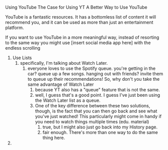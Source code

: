 Using YouTube
The Case for Using YT
A Better Way to Use YouTube



YouTube is a fantastic resources. It has a bottomless list of content it will recommend you, and it can be used as more than just an entertainment platform. 

If you want to use YouTube in a more meaningful way, instead of resorting to the same way you might use [insert social media app here] with the endless scrolling

1. Use Lists
	1. specifically, I'm talking about Watch Later.
		1. everyone loves to use the Spotify queue. you're getting in the car? queue up a few songs. hanging out with friends? invite them to queue up their recommendations! So, why don't you take the same advantage of Watch Later
			1. because YT also has a "queue" feature that is not the same.
			2. well, I guess that's a good point. I guess I've just been using the Watch Later list as a queue.
			3. One of the key difference between these two solutions, though, is the fact that you can then go back and see what you've just watched! This particularly might come in handy if you need to watch things multiple times (edu. material)
				1. true, but I might also just go back into my History page.
				2. fair enough. There's more than one way to do the same thing here.
2. 